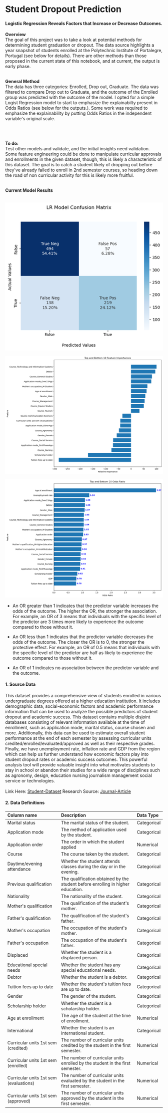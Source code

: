 # Student Dropout Prediction

#### Logistic Regression Reveals Factors that Increase or Decrease Outcomes.

**Overview** </br>
The goal of this project was to take a look at potential methods for determining student graduation or dropout. The data source highlights a year snapshot of students enrolled at the Polytechnic Institute of Portalegre, Portugal (see below for details). There are other methods than those proposed in the current state of this notebook, and at current, the output is early phase. 
</br>
</br>

**General Method** </br>
The data has three categories: Enrolled, Drop out, Graduate. The data was filtered to compare Drop out to Graduate, and the outcome of the Enrolled group was predicted with the outcome of the model. I opted for a simple Logist Regression model to start to emphasize the explainabilty present in Odds Ratios (see below for the outputs.). Some work was required to emphasize the explainability by putting Odds Ratios in the independent variable's original scale.

</br>
</br>

**To do:** </br>
Test other models and validate, and the initial insights need validation. Some feature engineering could be done to manipulate curricular approvals and enrollments in the given dataset, though, this is likely a characteristic of this dataset. The goal is to catch a student likely of dropping out before they've already failed to enroll in 2nd semester courses, so heading down the road of non curricular activity for this is likely more fruitful.
</br>
</br>

**Current Model Results** 
</br>
</br>

![CFMatrix](.\1.Data\Images\cfmatrix.png)

![FeatureImportance](.\1.Data\Images\featureimportance.png)

![OddsRatios](.\1.Data\Images\oddsratio.png)

- An OR greater than 1 indicates that the predictor variable increases the odds of the outcome. The higher the OR, the stronger the association. For example, an OR of 3 means that individuals with the specific level of the predictor are 3 times more likely to experience the outcome compared to those without it.​

- An OR less than 1 indicates that the predictor variable decreases the odds of the outcome. The closer the OR is to 0, the stronger the protective effect. For example, an OR of 0.5 means that individuals with the specific level of the predictor are half as likely to experience the outcome compared to those without it.​

- An OR of 1 indicates no association between the predictor variable and the outcome.​

#### 1. Source Data

This dataset provides a comprehensive view of students enrolled in various undergraduate degrees offered at a higher education institution. It includes demographic data, social-economic factors and academic performance information that can be used to analyze the possible predictors of student dropout and academic success. This dataset contains multiple disjoint databases consisting of relevant information available at the time of enrollment, such as application mode, marital status, course chosen and more. Additionally, this data can be used to estimate overall student performance at the end of each semester by assessing curricular units credited/enrolled/evaluated/approved as well as their respective grades. Finally, we have unemployment rate, inflation rate and GDP from the region which can help us further understand how economic factors play into student dropout rates or academic success outcomes. This powerful analysis tool will provide valuable insight into what motivates students to stay in school or abandon their studies for a wide range of disciplines such as agronomy, design, education nursing journalism management social service or technologies.
</br>
</br>
Link Here: [Student-Dataset](https://www.kaggle.com/datasets/thedevastator/higher-education-predictors-of-student-retention/data)
Research Source: [Journal-Article](https://www.mdpi.com/2306-5729/7/11/146)

#### 2. Data Definitions

| Column name |	Description | Data Type |
|:------------|:------------|:----------|
| Marital status | The marital status of the student. | Categorical |
| Application mode | The method of application used by the student. | Categorical |
| Application order | The order in which the student applied | Numerical |
| Course |The course taken by the student. | Categorical |
| Daytime/evening attendance | Whether the student attends classes during the day or in the evening. | Categorical |
| Previous qualification | The qualification obtained by the student before enrolling in higher education. | Categorical |
| Nationality | The nationality of the student. | Categorical |
| Mother's qualification | The qualification of the student's mother. | Categorical |
| Father's qualification | The qualification of the student's father. | Categorical |
| Mother's occupation | The occupation of the student's mother. | Categorical |
| Father's occupation | The occupation of the student's father. | Categorical |
| Displaced	| Whether the student is a displaced person. | Categorical |
| Educational special needs | Whether the student has any special educational needs. | Categorical |
| Debtor | Whether the student is a debtor. | Categorical |
| Tuition fees up to date | Whether the student's tuition fees are up to date. | Categorical |
| Gender | The gender of the student. | Categorical |
| Scholarship holder | Whether the student is a scholarship holder. | Categorical |
| Age at enrollment | The age of the student at the time of enrollment. | Numerical |
| International	| Whether the student is an international student. | Categorical |
| Curricular units 1st sem (credited) | The number of curricular units credited by the student in the first semester. | Numerical |
| Curricular units 1st sem (enrolled) | The number of curricular units enrolled by the student in the first semester. | Numerical |
| Curricular units 1st sem (evaluations) | The number of curricular units evaluated by the student in the first semester. | Numerical |
| Curricular units 1st sem (approved) | The number of curricular units approved by the student in the first semester. | Numerical |